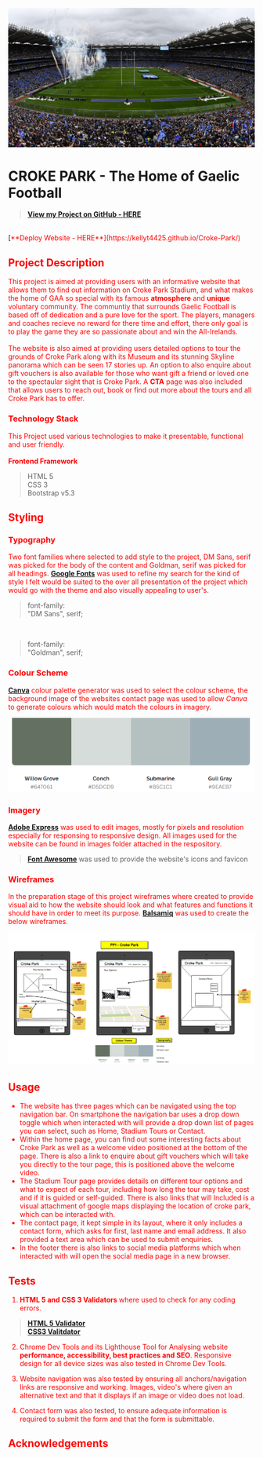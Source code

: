 ![Croke Park](assets/images/croke-park.jpg)


# **CROKE PARK** - The Home of Gaelic Football

>[**View my Project on GitHub - HERE**](https://github.com/KellyT4425/Croke-Park.git) <br>
<br>
[<span style="color:red;">**Deploy Website - HERE**](https://kellyt4425.github.io/Croke-Park/) 




## **Project Description**
This project is aimed at providing users with an informative website that allows them to find out information on Croke Park Stadium, and what makes the home of GAA so special with its famous **atmosphere** and **unique** voluntary community. The communtiy that surrounds Gaelic Football is based off of dedication and a pure love for the sport. The players, managers and coaches recieve no reward for there time and effort, there only goal is to play the game they are so passionate about and win the All-Irelands. 
<br>
<br>
The website is also aimed at providing users detailed options to tour the grounds of Croke Park along with its Museum and its stunning Skyline panorama which can be seen 17 stories up. An option to also enquire about gift vouchers is also available for those who want gift a friend or loved one to the spectaular sight that is Croke Park. A **CTA** page was also included that allows users to reach out, book or find out more about the tours and all Croke Park has to offer. 

### **Technology Stack**
This Project used various technologies to make it presentable, functional and user friendly.<br>
<br> **Frontend Framework**
>HTML 5<br>
>CSS 3<br>
>Bootstrap v5.3 

## **Styling**

### **Typography**
Two font families where selected to add style to the project, DM Sans, serif was picked for the body of the content and Goldman, serif was picked for all headings. [**Google Fonts**](https://fonts.google.com/) was used to refine my search for the kind of style I felt would be suited to the over all presentation of the project which would go with the theme and also visually appealing to user's. <br>
>font-family: <br>"DM Sans", serif; <br>
<br>

>font-family: <br>"Goldman", serif;

### **Colour Scheme**

[**Canva**](https://www.canva.com/colors/color-palette-generator/) colour palette generator was used to select the colour scheme, the background image of the websites contact page was used to allow *Canva* to generate colours which would match the colours in imagery.

![Colour Palette](assets/images/palletecp.png)

### **Imagery**
[**Adobe Express**](https://new.express.adobe.com/) was used to edit images, mostly for pixels and resolution especially for responsing to responsive design. All images used for the website can be found in images folder attached in the respository.
>[**Font Awesome**](https://fontawesome.com/) was used to provide the website's icons and favicon



### **Wireframes**
In the preparation stage of this project wireframes where created to provide visual aid to how the website should look and what features and functions it should have in order to meet its purpose. [**Balsamiq**](https://balsamiq.com/?gad_source=1&gclid=Cj0KCQiAy8K8BhCZARIsAKJ8sfTQzFLDPDxMbsgk-9un-aJDk1xvFlZdENGLQvV-c8Qv2NDKX6_d-T0aAjBaEALw_wcB) was used to create the below wireframes. 


![WireframeTAB](assets/images/WireframeTab.png)

## **Usage** 

* The website has three pages which can be navigated using the top navigation bar. On smartphone the navigation bar uses a drop down toggle which when interacted with will provide a drop down list of pages you can select, such as Home, Stadium Tours or Contact. 
* Within the home page, you can find out some interesting facts about Croke Park as well as a welcome video positioned at the bottom of the page. There is also a link to enquire about gift vouchers which will take you directly to the tour page, this is positioned above the welcome video. 
* The Stadium Tour page provides details on different tour options and what to expect of each tour, including how long the tour may take, cost and if it is guided or self-guided. There is also links that will Included is a visual attachment of google maps displaying the location of croke park, which can be interacted with. 
* The contact page, it kept simple in its layout, where it only includes a contact form, which asks for first, last name and email address. It also provided a text area which can be used to submit enquiries.
* In the footer there is also links to social media platforms which when interacted with will open the social media page in a new browser. 

## **Tests**
1. **HTML 5 and CSS 3 Validators** where used to check for any coding errors. 
>[**HTML 5 Validator**](https://validator.w3.org/#validate_by_input) <br>
>[**CSS3 Valitdator**](https://jigsaw.w3.org/css-validator/#validate_by_input)


2. Chrome Dev Tools and its Lighthouse Tool for Analysing website **performance, accessibility, best practices and SEO**. Responsive design for all device sizes was also tested in Chrome Dev Tools.

3. Website navigation was also tested by ensuring all anchors/navigation links are responsive and working. Images, video's where given an alternative text and that it displays if an image or video does not load.

4. Contact form was also tested, to ensure adequate information is required to submit the form and that the form is submittable.

## **Acknowledgements**



